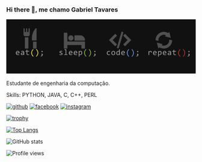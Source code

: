 ### Hi there 👋, me chamo Gabriel Tavares
![](https://github.com/gabzin/gabzin/blob/main/x.png?raw=true)

Estudante de engenharia da computação.

Skills: PYTHON, JAVA, C, C++, PERL



[<img src='https://cdn.jsdelivr.net/npm/simple-icons@3.0.1/icons/github.svg' alt='github' height='40'>](https://github.com/gabzin)  [<img src='https://cdn.jsdelivr.net/npm/simple-icons@3.0.1/icons/facebook.svg' alt='facebook' height='40'>](https://www.facebook.com/bielzintav)  [<img src='https://cdn.jsdelivr.net/npm/simple-icons@3.0.1/icons/instagram.svg' alt='instagram' height='40'>](https://www.instagram.com/gabrieltav27/)  

[![trophy](https://github-profile-trophy.vercel.app/?username=gabzin)](https://github.com/ryo-ma/github-profile-trophy)

[![Top Langs](https://github-readme-stats.vercel.app/api/top-langs/?username=gabzin)](https://github.com/anuraghazra/github-readme-stats)

![GitHub stats](https://github-readme-stats.vercel.app/api?username=gabzin&show_icons=true)  

![Profile views](https://gpvc.arturio.dev/gabzin)  
